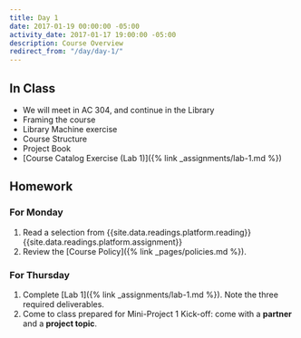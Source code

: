 ```yaml
---
title: Day 1
date: 2017-01-19 00:00:00 -05:00
activity_date: 2017-01-17 19:00:00 -05:00
description: Course Overview
redirect_from: "/day/day-1/"
---
```


## In Class

* We will meet in AC 304, and continue in the Library
* Framing the course
* Library Machine exercise
* Course Structure
* Project Book
* [Course Catalog Exercise (Lab 1)]({% link _assignments/lab-1.md %})


## Homework

### For Monday

1. Read a selection from {{site.data.readings.platform.reading}}{{site.data.readings.platform.assignment}}
2. Review the [Course Policy]({% link _pages/policies.md %}).


### For Thursday

1. Complete [Lab 1]({% link _assignments/lab-1.md %}). Note the three required deliverables.
2. Come to class prepared for Mini-Project 1 Kick-off: come with a **partner** and a **project topic**.

